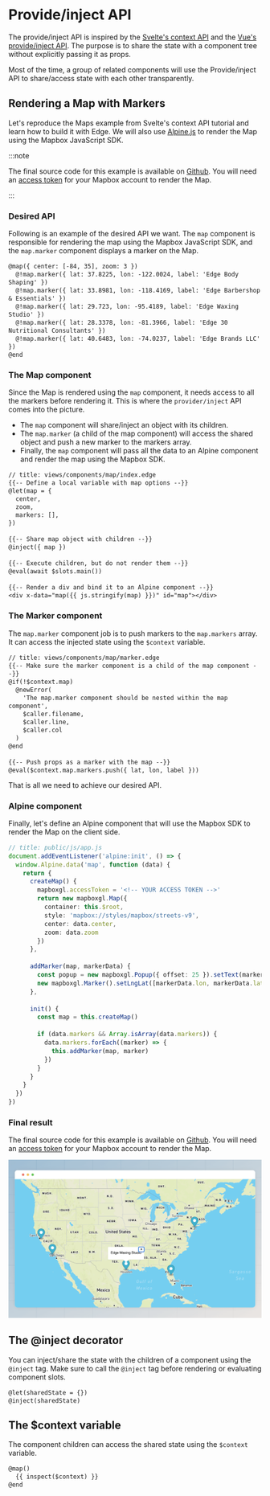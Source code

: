 # Provide/inject API
The provide/inject API is inspired by the [Svelte's context API](https://svelte.dev/tutorial/context-api) and the [Vue's provide/inject API](https://vuejs.org/guide/components/provide-inject.html#provide-inject). The purpose is to share the state with a component tree without explicitly passing it as props.

Most of the time, a group of related components will use the Provide/inject API to share/access state with each other transparently.

## Rendering a Map with Markers

Let's reproduce the Maps example from Svelte's context API tutorial and learn how to build it with Edge. We will also use [Alpine.js](https://alpinejs.dev/) to render the Map using the Mapbox JavaScript SDK.

:::note

The final source code for this example is available on [Github](https://github.com/edge-js/example-map-component). You will need an [access token](https://docs.mapbox.com/help/glossary/access-token) for your Mapbox account to render the Map.

:::

### Desired API

Following is an example of the desired API we want. The `map` component is responsible for rendering the map using the Mapbox JavaScript SDK, and the `map.marker` component displays a marker on the Map.

```edge
@map({ center: [-84, 35], zoom: 3 })
  @!map.marker({ lat: 37.8225, lon: -122.0024, label: 'Edge Body Shaping' })
  @!map.marker({ lat: 33.8981, lon: -118.4169, label: 'Edge Barbershop & Essentials' })
  @!map.marker({ lat: 29.723, lon: -95.4189, label: 'Edge Waxing Studio' })
  @!map.marker({ lat: 28.3378, lon: -81.3966, label: 'Edge 30 Nutritional Consultants' })
  @!map.marker({ lat: 40.6483, lon: -74.0237, label: 'Edge Brands LLC' })
@end
```

### The Map component

Since the Map is rendered using the `map` component, it needs access to all the markers before rendering it. This is where the `provider/inject` API comes into the picture.

- The `map` component will share/inject an object with its children.
- The `map.marker` (a child of the map component) will access the shared object and push a new marker to the markers array.
- Finally, the `map` component will pass all the data to an Alpine component and render the map using the Mapbox SDK.

```edge
// title: views/components/map/index.edge
{{-- Define a local variable with map options --}}
@let(map = {
  center,
  zoom,
  markers: [],
})

{{-- Share map object with children --}}
@inject({ map })

{{-- Execute children, but do not render them --}}
@eval(await $slots.main())

{{-- Render a div and bind it to an Alpine component --}}
<div x-data="map({{ js.stringify(map) }})" id="map"></div>
```

### The Marker component

The `map.marker` component job is to push markers to the `map.markers` array. It can access the injected state using the `$context` variable.

```edge
// title: views/components/map/marker.edge
{{-- Make sure the marker component is a child of the map component --}}
@if(!$context.map)
  @newError(
    'The map.marker component should be nested within the map component',
    $caller.filename,
    $caller.line,
    $caller.col
  )
@end

{{-- Push props as a marker with the map --}}
@eval($context.map.markers.push({ lat, lon, label }))
```

That is all we need to achieve our desired API.

### Alpine component
Finally, let's define an Alpine component that will use the Mapbox SDK to render the Map on the client side.

```ts
// title: public/js/app.js
document.addEventListener('alpine:init', () => {
  window.Alpine.data('map', function (data) {
    return {
      createMap() {
        mapboxgl.accessToken = '<!-- YOUR ACCESS TOKEN -->'
        return new mapboxgl.Map({
          container: this.$root,
          style: 'mapbox://styles/mapbox/streets-v9',
          center: data.center,
          zoom: data.zoom
        })
      },

      addMarker(map, markerData) {
        const popup = new mapboxgl.Popup({ offset: 25 }).setText(markerData.label);
        new mapboxgl.Marker().setLngLat([markerData.lon, markerData.lat]).setPopup(popup).addTo(map);
      },

      init() {
        const map = this.createMap()

        if (data.markers && Array.isArray(data.markers)) {
          data.markers.forEach((marker) => {
            this.addMarker(map, marker)
          })
        }
      }
    }
  })
})
```

### Final result

The final source code for this example is available on [Github](https://github.com/edge-js/example-map-component). You will need an [access token](https://docs.mapbox.com/help/glossary/access-token) for your Mapbox account to render the Map.

![](./provide_inject_result.png)

## The @inject decorator
You can inject/share the state with the children of a component using the `@inject` tag. Make sure to call the `@inject` tag before rendering or evaluating component slots.

```edge
@let(sharedState = {})
@inject(sharedState)
```

## The $context variable
The component children can access the shared state using the `$context` variable.

```edge
@map()
  {{ inspect($context) }}
@end
```

